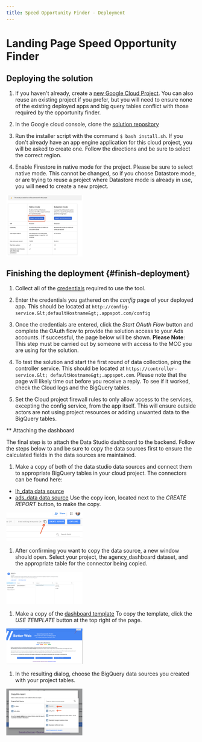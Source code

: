 ```yaml
---
title: Speed Opportunity Finder - Deployment
---
```

<!---
    Copyright 2019 Google LLC. This solution, including any related sample code or
    data, is made available on an “as is,” “as available,” and “with all faults”
    basis, solely for illustrative purposes, and without warranty or representation
    of any kind. This solution is experimental, unsupported and provided solely for
    your convenience. Your use of it is subject to your agreements with Google, as
    applicable, and may constitute a beta feature as defined under those agreements.
    To the extent that you make any data available to Google in connection with your
    use of the solution, you represent and warrant that you have all necessary and
    appropriate rights, consents and permissions to permit Google to use and process
    that data. By using any portion of this solution, you acknowledge, assume and
    accept all risks, known and unknown, associated with its usage, including with
    respect to your deployment of any portion of this solution in your systems, or
    usage in connection with your business, if at all.
-->

# Landing Page Speed Opportunity Finder

## Deploying the solution

1. If you haven't already, create a 
[new Google Cloud Project](https://cloud.google.com/resource-manager/docs/creating-managing-projects"). 
You can also reuse an existing project if you prefer, but you will need to 
ensure none of the existing deployed apps and big query tables conflict with 
those required by the opportunity finder.

1. In the Google cloud console, clone the 
[solution repository](https://github.com/google/speed-opportunity-finder)

1. Run the installer script with the command `$ bash install.sh`. If you don't
already have an app engine application for this cloud project, you will be asked
to create one. Follow the directions and be sure to select the correct region.

1. Enable Firestore in native mode for the project. Please be sure to select
native mode. This cannot be changed, so if you choose Datastore mode, or are 
trying to reuse a project where Datastore mode is already in use, you will need
to create a new project.<br>
<img src="./images/firestore_native.png" alt="Choose Firestore native mode" width="40%">

## Finishing the deployment {#finish-deployment}

1. Collect all of the [credentials](./credentials) required to use the tool.

1. Enter the credentials you gathered on the *config* page of your deployed app. 
This should be located at `http://config-service.&lt;defaultHostname&gt;.appspot.com/config`

1. Once the credentials are entered, click the *Start OAuth Flow* button and 
complete the OAuth flow to provide the solution access to your Ads accounts. If 
successful, the page below will be shown. **Please Note**: This step must be 
carried out by someone with access to the MCC you are using for the solution.

1. To test the solution and start the first round of data collection, ping the 
controller service. This should be located at `https://controller-service.&lt;
defaultHostname&gt;.appspot.com`. Please note that the page will likely time out 
before you receive a reply. To see if it worked, check the Cloud logs and the 
BigQuery tables.
      
1. Set the Cloud project firewall rules to only allow access to the services, 
excepting the config service, from the app itself. This will ensure outside 
actors are not using project resources or adding unwanted data to the BigQuery 
tables.

** Attaching the dashboard

The final step is to attach the Data Studio dashboard to the backend. Follow
the steps below to and be sure to copy the data sources first to ensure the
calculated fields in the data sources are maintained.

1. Make a copy of both of the data studio data sources and connect them
to appropriate BigQuery tables in your cloud project. The connectors can
be found here:
* [lh_data data source](https://datastudio.google.com/datasources/62e27e18-338c-4f54-80a7-fe3d43302858)
* [ads_data data source](https://datastudio.google.com/datasources/b689944c-7d8a-4123-8fbf-4eaa5bedd2c9)
Use the copy icon, located next to the *CREATE REPORT* button, to make the copy.<br>
<img src="./images/copy_data_source.png" alt="Data source copy button" width="40%">

1. After confirming you want to copy the data source, a new window should open. 
Select your project, the agency_dashboard dataset, and the appropriate table for
the connector being copied.<br>
<img src="./images/choose_bq_table.png" alt="Choose the bigquery table" width="40%">

1. Make a copy of the 
[dashboard template](https://datastudio.google.com/u/2/reporting/3638a403-30c9-49e9-82a9-9f79ddd8999c/page/X3bCB/preview)
To copy the template, click the *USE TEMPLATE* button at the top right of the page.<br>
<img src="./images/use_report_template.png" alt="Click use template" width="40%">

1. In the resulting dialog, choose the BigQuery data sources you created with 
your project tables.<br>
<img src="./images/select_new_data_source.png" alt="Select the new data sources" width="40%">

